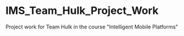 # IMS_Team_Hulk_Project_Work
Project work for Team Hulk in the course "Intelligent Mobile Platforms"
